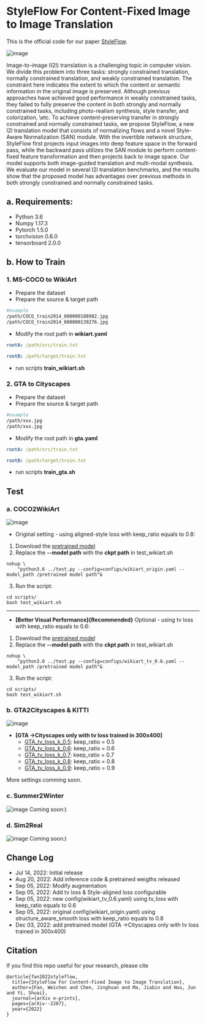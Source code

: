 # StyleFlow For Content-Fixed Image to Image Translation
This is the official code for our paper [StyleFlow](https://arxiv.org/abs/2207.01909).

![image](./images/img1.png)

Image-to-image (I2I) translation is a challenging topic in computer vision. We divide this problem into three tasks: strongly constrained translation, normally constrained translation, and weakly constrained translation. The constraint here indicates the extent to which the content or semantic information in the original image is preserved. Although previous approaches have achieved good performance in weakly constrained tasks, they failed to fully preserve the content in both strongly and normally constrained tasks, including photo-realism synthesis, style transfer, and colorization, \etc. To achieve content-preserving transfer in strongly constrained and normally constrained tasks, we propose StyleFlow, a new I2I translation model that consists of normalizing flows and a novel Style-Aware Normalization (SAN) module. With the invertible network structure, StyleFlow first projects input images into deep feature space in the forward pass, while the backward pass utilizes the SAN module to perform content-fixed feature transformation and then projects back to image space. Our model supports both image-guided translation and multi-modal synthesis. We evaluate our model in several I2I translation benchmarks, and the results show that the proposed model has advantages over previous methods in both strongly constrained and normally constrained tasks.
## a. Requirements:
* Python 3.6
* Numpy 1.17.3
* Pytorch 1.5.0
* torchvision 0.6.0
* tensorboard 2.0.0

## b. How to Train
### 1. MS-COCO to WikiArt
* Prepare the dataset
* Prepare the source & target path
~~~ bash
#example
/path/COCO_train2014_000000188902.jpg
/path/COCO_train2014_000000139276.jpg
~~~
* Modify the root path in **wikiart.yaml**
~~~ yaml
rootA: /path/src/train.txt

rootB: /path/target/train.txt
~~~
* run scripts **train_wikiart.sh**

### 2. GTA to Cityscapes
* Prepare the dataset
* Prepare the source & target path
~~~ bash
#example
/path/xxx.jpg
/path/xxx.jpg
~~~
* Modify the root path in **gta.yaml**
~~~ yaml
rootA: /path/src/train.txt

rootB: /path/target/train.txt
~~~
* run scripts **train_gta.sh**

## Test
### a. COCO2WikiArt
![image](./images/COCO2Wiki.png)
* Original setting - using aligned-style loss with keep_ratio equals to 0.8:
1. Download the [pretrained model](https://drive.google.com/file/d/1FWX9Ovu8Z8nmz63b3oXfu1poUA-N2HjY/view?usp=sharing)
2. Replace the **--model path** with the **ckpt path** in test_wikiart.sh
~~~
nohup \
    "python3.6 ../test.py --config=configs/wikiart_origin.yaml --model_path /pretrained model path"&
~~~
3. Run the script:
~~~
cd scripts/
bash test_wikiart.sh
~~~
---
* **[Better Visual Performance]{Recommended}** Optional - using tv loss with keep_ratio equals to 0.6:
1. Download the [pretrained model](https://drive.google.com/file/d/1f-XtXVVVana4PdW5go_NAYTqzZ1_ZACQ/view?usp=sharing)
2. Replace the **--model path** with the **ckpt path** in test_wikiart.sh
~~~
nohup \
    "python3.6 ../test.py --config=configs/wikiart_tv_0.6.yaml --model_path /pretrained model path"&
~~~
3. Run the script:
~~~
cd scripts/
bash test_wikiart.sh
~~~

### b. GTA2Cityscapes & KITTI
![image](./images/GTA2City.png)
* **[GTA ->Cityscapes only with tv loss trained in 300x400]**
    * [GTA_tv_loss_k_0.5](https://drive.google.com/file/d/1MARCarZ4c9YsgizMjge24pBEzD4AO5fc/view?usp=sharing): keep_ratio = 0.5
    * [GTA_tv_loss_k_0.6](https://drive.google.com/file/d/1B3ymaOaloFnQLTVZ-qFPPb1RPbsRwrIg/view?usp=sharing): keep_ratio = 0.6
    * [GTA_tv_loss_k_0.7](https://drive.google.com/file/d/1sr_L-JqWPvXN1bBFP2LaUGC5PlTllMwY/view?usp=sharing): keep_ratio = 0.7
    * [GTA_tv_loss_k_0.8](https://drive.google.com/file/d/1BPhetsoC6rV_eXIvdTe02pYkFPRraei8/view?usp=sharing): keep_ratio = 0.8
    * [GTA_tv_loss_k_0.9](https://drive.google.com/file/d/1UpavcWjWJLCuhIwS6RzmC2HO3UVOFLGe/view?usp=sharing): keep_ratio = 0.9
    
More settings comming soon.

### c. Summer2Winter
![image](./images/Summer2Winter.png)
Coming soon:)

### d. Sim2Real
![image](./images/Sim2Real.png)
Coming soon:)

## Change Log
* Jul 14, 2022: Initial release
* Aug 20, 2022: Add inference code & pretrained weigths released
* Sep 05, 2022: Modify augmentation
* Sep 05, 2022: Add tv loss & Style-aligned loss configurable
* Sep 05, 2022: new config(wikiart_tv_0.6.yaml) using tv_loss with keep_ratio equals to 0.6
* Sep 05, 2022: original config(wikiart_origin.yaml) using structure_aware_smooth loss with keep_ratio equals to 0.8
* Dec 03, 2022: add pretrained model (GTA ->Cityscapes only with tv loss trained in 300x400)

## Citation

If you find this repo useful for your research, please cite
~~~ 
@article{fan2022styleflow,
  title={StyleFlow For Content-Fixed Image to Image Translation},
  author={Fan, Weichen and Chen, Jinghuan and Ma, Jiabin and Hou, Jun and Yi, Shuai},
  journal={arXiv e-prints},
  pages={arXiv--2207},
  year={2022}
}
~~~

